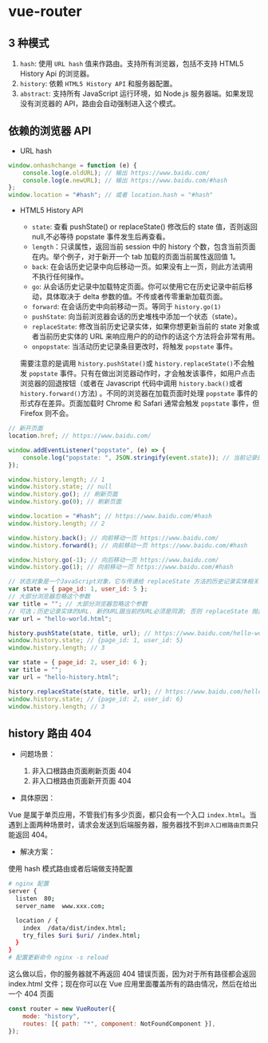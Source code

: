 # vue-router

## 3 种模式

1. `hash`: 使用 `URL hash` 值来作路由。支持所有浏览器，包括不支持 HTML5 History Api 的浏览器。
2. `history`: 依赖 `HTML5 History API` 和服务器配置。
3. `abstract`: 支持所有 JavaScript 运行环境，如 Node.js 服务器端。如果发现没有浏览器的 API，路由会自动强制进入这个模式。

## 依赖的浏览器 API

-   URL hash

```js
window.onhashchange = function (e) {
    console.log(e.oldURL); // 输出 https://www.baidu.com/
    console.log(e.newURL); // 输出 https://www.baidu.com/#hash
};
window.location = "#hash"; // 或者 location.hash = "#hash"
```

-   HTML5 History API

    -   `state`: 查看 pushState() or replaceState() 修改后的 state 值，否则返回 null,不必等待 popstate 事件发生后再查看。
    -   `length`：只读属性，返回当前 session 中的 history 个数，包含当前页面在内。举个例子，对于新开一个 tab 加载的页面当前属性返回值 1。
    -   `back`: 在会话历史记录中向后移动一页。如果没有上一页，则此方法调用不执行任何操作。
    -   `go`: 从会话历史记录中加载特定页面。你可以使用它在历史记录中前后移动，具体取决于 delta 参数的值。不传或者传零重新加载页面。
    -   `forward`: 在会话历史中向前移动一页。等同于 `history.go(1)`
    -   `pushState`: 向当前浏览器会话的历史堆栈中添加一个状态（state）。
    -   `replaceState`: 修改当前历史记录实体，如果你想更新当前的 state 对象或者当前历史实体的 URL 来响应用户的的动作的话这个方法将会非常有用。
    -   `onpopstate`: 当活动历史记录条目更改时，将触发 `popstate` 事件。

    需要注意的是调用 `history.pushState()`或 `history.replaceState()`不会触发 `popstate` 事件。只有在做出浏览器动作时，才会触发该事件，如用户点击浏览器的回退按钮（或者在 Javascript 代码中调用 `history.back()`或者 `history.forward()`方法) 。不同的浏览器在加载页面时处理 `popstate` 事件的形式存在差异。页面加载时 Chrome 和 Safari 通常会触发 `popstate` 事件，但 Firefox 则不会。

```js
// 新开页面
location.href; // https://www.baidu.com/

window.addEventListener("popstate", (e) => {
    console.log("popstate: ", JSON.stringify(event.state)); // 当前记录的 state
});

window.history.length; // 1
window.history.state; // null
window.history.go(); // 刷新页面
window.history.go(0); // 刷新页面

window.location = "#hash"; // https://www.baidu.com/#hash
window.history.length; // 2

window.history.back(); // 向前移动一页 https://www.baidu.com/
window.history.forward(); // 向前移动一页 https://www.baidu.com/#hash

window.history.go(-1); // 向后移动一页 https://www.baidu.com/
window.history.go(1); // 向前移动一页 https://www.baidu.com/#hash

// 状态对象是一个JavaScript对象，它与传递给 replaceState 方法的历史记录实体相关联.
var state = { page_id: 1, user_id: 5 };
// 大部分浏览器忽略这个参数
var title = ""; // 大部分浏览器忽略这个参数
// 可选；历史记录实体的URL. 新的URL跟当前的URL必须是同源; 否则 replaceState 抛出一个异常.
var url = "hello-world.html";

history.pushState(state, title, url); // https://www.baidu.com/hello-world.html
window.history.state; // {page_id: 1, user_id: 5}
window.history.length; // 3

var state = { page_id: 2, user_id: 6 };
var title = "";
var url = "hello-history.html";

history.replaceState(state, title, url); // https://www.baidu.com/hello-history.html
window.history.state; // {page_id: 2, user_id: 6}
window.history.length; // 3
```

## history 路由 404

-   问题场景：

    1. 非入口根路由页面刷新页面 404
    2. 非入口根路由页面新开页面 404

-   具体原因：

Vue 是属于单页应用，不管我们有多少页面，都只会有一个入口 `index.html`。当遇到上面两种场景时，请求会发送到后端服务器，服务器找不到`非入口根路由页面`只能返回 404。

-   解决方案：

使用 hash 模式路由或者后端做支持配置

```bash
# nginx 配置
server {
  listen  80;
  server_name  www.xxx.com;

  location / {
    index  /data/dist/index.html;
    try_files $uri $uri/ /index.html;
  }
}
# 配置更新命令 nginx -s reload
```

这么做以后，你的服务器就不再返回 404 错误页面，因为对于所有路径都会返回 index.html 文件；现在你可以在 Vue 应用里面覆盖所有的路由情况，然后在给出一个 404 页面

```js
const router = new VueRouter({
    mode: "history",
    routes: [{ path: "*", component: NotFoundComponent }],
});
```
